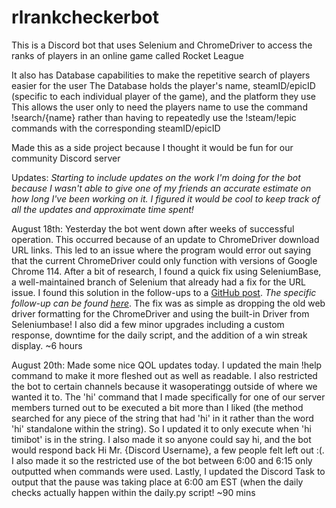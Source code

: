 # rlrankcheckerbot
This is a Discord bot that uses Selenium and ChromeDriver to access the ranks of players in an online game called Rocket League

It also has Database capabilities to make the repetitive search of players easier for the user 
  The Database holds the player's name, steamID/epicID (specific to each individual player of the game), and the platform they use
  This allows the user only to need the players name to use the command !search/{name} rather than having to repeatedly use the !steam/!epic commands with the corresponding steamID/epicID

Made this as a side project because I thought it would be fun for our community Discord server

Updates:
*Starting to include updates on the work I'm doing for the bot because I wasn't able to give one of my friends an accurate estimate on how long I've been working on it. I figured it would be cool to keep track of all the updates and approximate time spent!*

  August 18th:
    Yesterday the bot went down after weeks of successful operation. This occurred because of an update to ChromeDriver download URL links. This led to an issue where the program would error out saying that the current ChromeDriver could only function with versions of Google Chrome 114. After a bit of research, I found a quick fix using SeleniumBase, a well-maintained branch of Selenium that already had a fix for the URL issue. I found this solution in the follow-ups to a [GitHub post](https://github.com/ultrafunkamsterdam/undetected-chromedriver/issues/1477). *The specific follow-up can be found [here](https://github.com/ultrafunkamsterdam/undetected-chromedriver/issues/1477#issuecomment-1680867979)*. The fix was as simple as dropping the old web driver formatting for the ChromeDriver and using the built-in Driver from Seleniumbase! I also did a few minor upgrades including a custom response, downtime for the daily script, and the addition of a win streak display. ~6 hours

  August 20th:
    Made some nice QOL updates today. I updated the main !help command to make it more fleshed out as well as readable. I also restricted the bot to certain channels because it wasoperatingg outside of where we wanted it to. The 'hi' command that I made specifically for one of our server members turned out to be executed a bit more than I liked (the method searched for any piece of the string that had 'hi' in it rather than the word 'hi' standalone within the string). So I updated it to only execute when 'hi timibot' is in the string. I also made it so anyone could say hi, and the bot would respond back Hi Mr. {Discord Username}, a few people felt left out :(. I also made it so the restricted use of the bot between 6:00 and 6:15 only outputted when commands were used. Lastly, I updated the Discord Task to output that the pause was taking place at 6:00 am EST (when the daily checks actually happen within the daily.py script! ~90 mins
